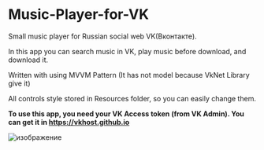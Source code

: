 # Music-Player-for-VK
Small music player for Russian social web VK(Вконтакте).

In this app you can search music in VK, play music before download, and download it.

Written with using MVVM Pattern (It has not model because VkNet Library give it)

All controls style stored in Resources folder, so you can easily change them.

**To use this app, you need your VK Access token (from VK Admin). You can get it in <https://vkhost.github.io>**

![изображение](https://user-images.githubusercontent.com/78251540/180435527-32505241-aeb6-45df-943b-873eb7b12fec.png)
